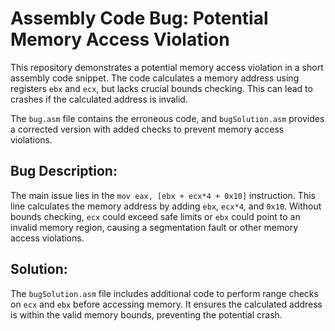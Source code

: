 # Assembly Code Bug: Potential Memory Access Violation

This repository demonstrates a potential memory access violation in a short assembly code snippet. The code calculates a memory address using registers `ebx` and `ecx`, but lacks crucial bounds checking. This can lead to crashes if the calculated address is invalid.

The `bug.asm` file contains the erroneous code, and `bugSolution.asm` provides a corrected version with added checks to prevent memory access violations.

## Bug Description:
The main issue lies in the `mov eax, [ebx + ecx*4 + 0x10]` instruction. This line calculates the memory address by adding `ebx`, `ecx*4`, and `0x10`. Without bounds checking,  `ecx` could exceed safe limits or `ebx` could point to an invalid memory region, causing a segmentation fault or other memory access violations.

## Solution:
The `bugSolution.asm` file includes additional code to perform range checks on `ecx` and `ebx` before accessing memory. It ensures the calculated address is within the valid memory bounds, preventing the potential crash.